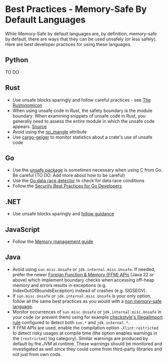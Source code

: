 # Best Practices - Memory-Safe By Default Languages

While Memory-Safe by default languages are, by definition, memory-safe by default, there are ways that they can be used unsafely (or less safely). Here are best developer practices for using these languages.

## Python

TO DO

## Rust

* Use unsafe blocks sparingly and follow careful practices - see [The Rustonomicon](https://doc.rust-lang.org/nomicon/intro.html)
* When using unsafe code in Rust, the safety boundary is the module boundary. When examining snippets of unsafe code in Rust, you generally need to assess the entire module in which the unsafe code appears. [Source](https://github.com/ossf/Memory-Safety/issues/15#issuecomment-1847939439)
* Avoid using the [no_mangle](https://github.com/rust-lang/rust/issues/28179) attribute
* Use [cargo-geiger](https://github.com/geiger-rs/cargo-geiger) to monitor statistics about a crate's use of unsafe code

## Go

* Use the [unsafe package](https://pkg.go.dev/unsafe#pkg-overview) is sometimes necessary when using C from Go. Be careful (TO DO: Add more about how to be careful)
* Use the [Go data race detector](https://go.dev/doc/articles/race_detector) to check for data race conditions
* Follow the [Security Best Practices for Go Developers](https://go.dev/doc/security/best-practices)

## .NET

* Use unsafe blocks sparingly and [follow guidance](https://learn.microsoft.com/en-us/dotnet/csharp/language-reference/unsafe-code)

## JavaScript

* Follow the [Memory management guide](https://developer.mozilla.org/en-US/docs/Web/JavaScript/Memory_management)

## Java

* Avoid using `sun.misc.Unsafe` or `jdk.internal.misc.Unsafe`. If needed, prefer the newer [Foreign Function & Memory (FFM) APIs](https://docs.oracle.com/en/java/javase/22/core/foreign-function-and-memory-api.html) (Java 22 or above) which implement boundary checks when accessing off-heap memory and errors results in exceptions (e.g. IndexOutOfBoundsException) instead of crashes (e.g. SIGSEGV).
* If `sun.misc.Unsafe` or `jdk.internal.misc.Unsafe` is your only option, follow all the same best practices as you would with a [non memory-safe language](best-practice-non-memory-safe-by-default-languages.md).
* Monitor occurrences of `sun.misc.Unsafe` or `jdk.internal.misc.Unsafe` in your code (or prevent them) using for example [checkstyle's IllegalImport rule](https://checkstyle.org/checks/imports/illegalimport.html) configured to detect both `sun.*` and `jdk.internal.*`.
* If FFM APIs are used, enable the compilation option `-Xlint:restricted` to detect risky usages at compile time (the option enables warnings in the `[restricted]` log category). Similar warnings are produced by default by the JVM at runtime. These warnings should be monitored and investigated as well since they could come from third-party libraries and not just from own code.
